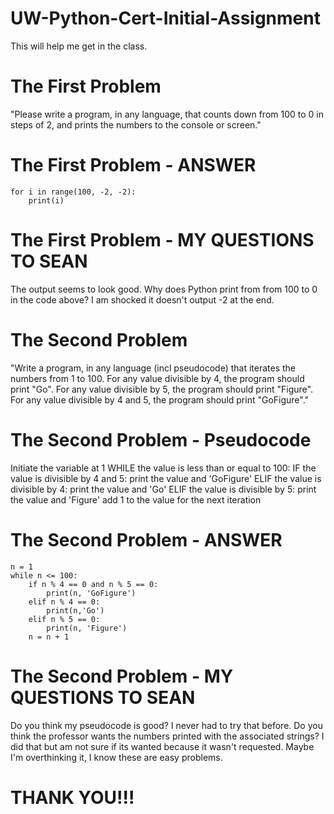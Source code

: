# UW-Python-Cert-Initial-Assignment
This will help me get in the class.

# The First Problem
"Please write a program, in any language, that counts down from 100 to 0 in steps of 2,
and prints the numbers to the console or screen."

# The First Problem - ANSWER
```
for i in range(100, -2, -2):
    print(i)
```

# The First Problem - MY QUESTIONS TO SEAN
The output seems to look good. Why does Python print from from 100 to 0 in the code above?
I am shocked it doesn't output -2 at the end.

# The Second Problem 
"Write a program, in any language (incl pseudocode) that iterates the numbers from 1 to 100.
For any value divisible by 4, the program should print "Go".
For any value divisible by 5, the program should print "Figure".
For any value divisible by 4 and 5, the program should print "GoFigure"."

# The Second Problem - Pseudocode
Initiate the variable at 1
WHILE the value is less than or equal to 100:
    IF the value is divisible by 4 and 5:
        print the value and 'GoFigure'
    ELIF the value is divisible by 4:
        print the value and 'Go'
    ELIF the value is divisible by 5:
        print the value and 'Figure'
    add 1 to the value for the next iteration

# The Second Problem - ANSWER
```
n = 1
while n <= 100:
    if n % 4 == 0 and n % 5 == 0:
        print(n, 'GoFigure')
    elif n % 4 == 0:
        print(n,'Go')
    elif n % 5 == 0:
        print(n, 'Figure')
    n = n + 1
```

# The Second Problem - MY QUESTIONS TO SEAN
Do you think my pseudocode is good? I never had to try that before.
Do you think the professor wants the numbers printed with the associated strings?
I did that but am not sure if its wanted because it wasn't requested. Maybe I'm overthinking it, I know these are easy problems. 

# THANK YOU!!!



